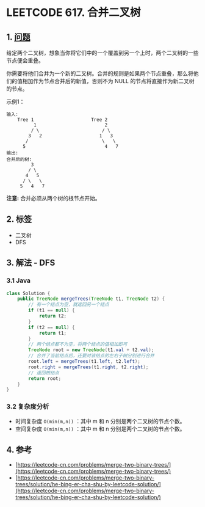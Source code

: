 # LEETCODE 617. 合并二叉树

## 1. [问题](https://leetcode-cn.com/problems/merge-two-binary-trees/)

给定两个二叉树，想象当你将它们中的一个覆盖到另一个上时，两个二叉树的一些节点便会重叠。

你需要将他们合并为一个新的二叉树。合并的规则是如果两个节点重叠，那么将他们的值相加作为节点合并后的新值，否则不为 NULL 的节点将直接作为新二叉树的节点。

示例1：

```
输入: 
	Tree 1                     Tree 2                  
          1                         2                             
         / \                       / \                            
        3   2                     1   3                        
       /                           \   \                      
      5                             4   7                  
输出: 
合并后的树:
	     3
	    / \
	   4   5
	  / \   \ 
	 5   4   7
```

**注意:** 合并必须从两个树的根节点开始。

## 2. 标签

* 二叉树
* DFS

## 3. 解法 - DFS

### 3.1 Java

```java
class Solution {
    public TreeNode mergeTrees(TreeNode t1, TreeNode t2) {
        // 有一个结点为空，就返回另一个结点
        if (t1 == null) {
            return t2;
        }
        if (t2 == null) {
            return t1;
        }
        // 两个结点都不为空，将两个结点的值相加即可
        TreeNode root = new TreeNode(t1.val + t2.val);
        // 合并了当前结点后，还要对该结点的左右子树分别进行合并
        root.left = mergeTrees(t1.left, t2.left);
        root.right = mergeTrees(t1.right, t2.right);
        // 返回根结点
        return root;
    }
}
```

### 3.2 复杂度分析

* 时间复杂度 `O(min(m,n))` ：其中 m 和 n 分别是两个二叉树的节点个数。
* 空间复杂度 `O(min(m,n))` ：其中 m 和 n 分别是两个二叉树的节点个数。

## 4. 参考

* [https://leetcode-cn.com/problems/merge-two-binary-trees/](https://leetcode-cn.com/problems/merge-two-binary-trees/)
* [https://leetcode-cn.com/problems/merge-two-binary-trees/solution/he-bing-er-cha-shu-by-leetcode-solution/](https://leetcode-cn.com/problems/merge-two-binary-trees/solution/he-bing-er-cha-shu-by-leetcode-solution/)
